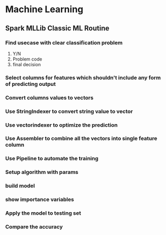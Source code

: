 # Machine Learning

## Spark MLLib Classic ML Routine

### Find usecase with clear classification problem 
  1. Y/N
  2. Problem code
  2. final decision
### Select columns for features which shouldn't include any form of predicting output

### Convert columns values to vectors 

### Use StringIndexer to convert string value to vector

### Use vectorindexer to optimize the prediction

### Use Assembler to combine all the vectors into single feature column

### Use Pipeline to automate the training 

### Setup algorithm with params

### build model

### show importance variables 

### Apply the model to testing set

### Compare the accuracy
 
